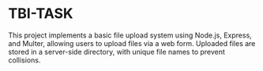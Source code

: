 # TBI-TASK
This project implements a basic file upload system using Node.js, Express, and Multer, allowing users to upload files via a web form. Uploaded files are stored in a server-side directory, with unique file names to prevent collisions.
